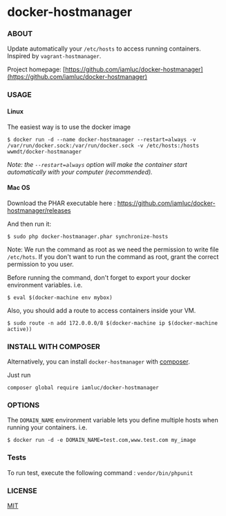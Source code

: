 docker-hostmanager
==================

### ABOUT

Update automatically your `/etc/hosts` to access running containers.
Inspired by `vagrant-hostmanager`.

Project homepage: [https://github.com/iamluc/docker-hostmanager](https://github.com/iamluc/docker-hostmanager)


### USAGE

#### Linux

The easiest way is to use the docker image

```console
$ docker run -d --name docker-hostmanager --restart=always -v /var/run/docker.sock:/var/run/docker.sock -v /etc/hosts:/hosts wwmdt/docker-hostmanager
```

*Note: the `--restart=always` option will make the container start automatically with your computer (recommended).*

#### Mac OS

Download the PHAR executable here : https://github.com/iamluc/docker-hostmanager/releases

And then run it:

```console
$ sudo php docker-hostmanager.phar synchronize-hosts
```

Note: We run the command as root as we need the permission to write file `/etc/hots`.
If you don't want to run the command as root, grant the correct permission to you user.

Before running the command, don't forget to export your docker environment variables.
i.e.

```
$ eval $(docker-machine env mybox)
```

Also, you should add a route to access containers inside your VM.

```
$ sudo route -n add 172.0.0.0/8 $(docker-machine ip $(docker-machine active))
```

### INSTALL WITH COMPOSER

Alternatively, you can install `docker-hostmanager` with [composer](https://getcomposer.org/).

Just run
```
composer global require iamluc/docker-hostmanager
```

### OPTIONS

The `DOMAIN_NAME` environment variable lets you define multiple hosts when running your containers.
i.e.
```
$ docker run -d -e DOMAIN_NAME=test.com,www.test.com my_image
```

### Tests

To run test, execute the following command : `vendor/bin/phpunit`

### LICENSE

[MIT](https://opensource.org/licenses/MIT)
